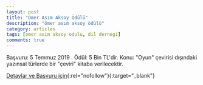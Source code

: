 ```yaml
---
layout: post
title: "Ömer Asım Aksoy Ödülü"
description: "ömer asım aksoy ödülü"
category: articles
tags: [omer asim aksoy odulu, dil dernegi]
comments: true
---
```


Başvuru: 5 Temmuz 2019 . Ödül: 5 Bin TL'dir.
Konu: "Oyun" çevirisi dışındaki yazınsal türlerde bir "çeviri" kitaba verilecektir.

[Detaylar ve Başvuru için](http://www.dildernegi.org.tr/TR,129/omer-asim-aksoy-odulu-katilim-kosullari.html?utm_source=edebiyatyarismalari.com&utm_medium=affiliate){:rel="nofollow"}{:target="_blank"}